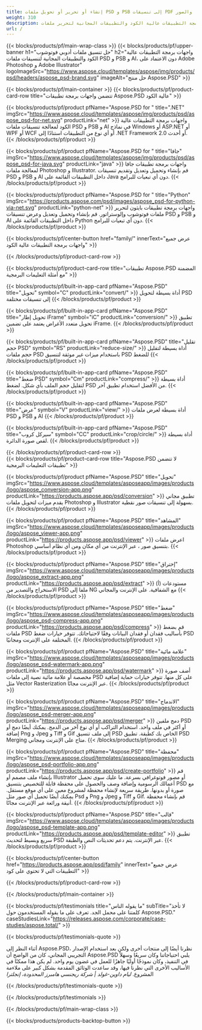 ```yaml
---
title: إنشاء أو تحرير أو تحويل ملفات PSD و PSB إلى تنسيقات PDF والصور
weight: 310
description: واجهات برمجة التطبيقات عالية الكود والتطبيقات المجانية لتحرير ملفات Photoshop. القدرة على تحديث خصائص الطبقة وإضافة علامات مائية وتدوير مقياس Flip Crop Dethering Ratering Raster Conversion.
url: /
---
```


{{< blocks/products/pf/main-wrap-class >}}
{{< blocks/products/pf/upper-banner h1="حل تنسيق ملفات أدوبي فوتوشوب" h2="واجهات برمجة التطبيقات عالية الكود والتطبيقات المجانية لتنسيقات ملفات PSD و PSB و AI، دون الاعتماد على Adobe Photoshop و Adobe Illustrator" logoImageSrc="https://www.aspose.cloud/templates/aspose/img/products/psd/headers/aspose_psd-brand.svg" imageAlt="حل منتج Aspose.PSD" >}}

{{< blocks/products/pf/main-container >}}
{{< blocks/products/pf/product-card-row title="تتضمن واجهات برمجة تطبيقات Aspose.PSD عالية الكود" >}}

{{< blocks/products/pf/product pfName="Aspose.PSD for " title=".NET" imgSrc="https://www.aspose.cloud/templates/aspose/img/products/psd/aspose_psd-for-net.svg" productLink="net" >}}
واجهات برمجة التطبيقات عالية الكود لمعالجة تنسيقات ملفات PSD و PSB و AI في نماذج Windows أو ASP.NET أو WPF أو WCF أو أي نوع من التطبيقات استنادًا إلى .NET Framework 2.0 أو أحدث.
{{< /blocks/products/pf/product >}}

{{< blocks/products/pf/product pfName="Aspose.PSD for " title="جافا" imgSrc="https://www.aspose.cloud/templates/aspose/img/products/psd/aspose_psd-for-java.svg" productLink="java" >}}
واجهات برمجة تطبيقات جافا لمعالجة ملفات Photoshop و Illustrator. قم بإنشاء وتحميل وتعديل وتقديم تنسيقات PSD و PSB و AI داخل التطبيقات القائمة على Java دون أي تبعيات للبرامج.
{{< /blocks/products/pf/product >}}

{{< blocks/products/pf/product pfName="Aspose.PSD for " title="Python" imgSrc="https://products.aspose.com/psd/images/aspose_psd-for-python-via-net.svg" productLink="python-net" >}}
واجهات برمجة تطبيقات بايثون لتحرير ملفات فوتوشوب وإلوستراتور. قم بإنشاء وتحميل وتعديل وعرض تنسيقات PSD و PSB و AI داخل التطبيقات القائمة على Python دون أي تبعيات للبرامج.
{{< /blocks/products/pf/product >}}

{{< blocks/products/pf/center-button href="family/" innerText="عرض جميع واجهات برمجة التطبيقات عالية الكود" >}}

{{< /blocks/products/pf/product-card-row >}}

{{< blocks/products/pf/product-card-row title="تطبيقات Aspose.PSD المضمنة مع أمثلة التعليمات البرمجية" >}}

{{< blocks/products/pf/built-in-app-card pfName="Aspose.PSD" title="تحويل" symbol="C" productLink="convert/" >}}
أداة بسيطة لتحويل PSD إلى تنسيقات مختلفة
{{< /blocks/products/pf/product >}}

{{< blocks/products/pf/built-in-app-card pfName="Aspose.PSD" title="تحويل إطار iFrame" symbol="iC" productLink="conversion/" >}}
تطبيق تحويل متعدد الأغراض يعتمد على تضمين iFrame.
{{< /blocks/products/pf/product >}}

{{< blocks/products/pf/built-in-app-card pfName="Aspose.PSD" title="تقليل حجم PSD" symbol="RS" productLink="reduce-size/" >}}
أداة بسيطة لتقليل حجم ملفات PSD باستخدام ميزات غير موثقة لتنسيق PSD للضغط
{{< /blocks/products/pf/product >}}

{{< blocks/products/pf/built-in-app-card pfName="Aspose.PSD" title="ضغط PSD" symbol="Cm" productLink="compress/" >}}
أداة بسيطة لتقليل حجم الملف بأي شكل. لضغط PSD من الأفضل استخدام تطبيق آخر.
{{< /blocks/products/pf/product >}}

{{< blocks/products/pf/built-in-app-card pfName="Aspose.PSD" title="عرض" symbol="V" productLink="view/" >}}
أداة بسيطة لعرض ملفات PSD و PSB و AI
{{< /blocks/products/pf/product >}}

{{< blocks/products/pf/built-in-app-card pfName="Aspose.PSD" title="سيركل كروب" symbol="CC" productLink="crop/circle/" >}}
أداة بسيطة لقص صورة الدائرة.
{{< /blocks/products/pf/product >}}
									
{{< /blocks/products/pf/product-card-row >}}										   
{{< blocks/products/pf/product-card-row title="Aspose.PSD لا تتضمن تطبيقات التعليمات البرمجية" >}}

{{< blocks/products/pf/product pfName="Aspose.PSD" title="تحويل" imgSrc="https://www.aspose.cloud/templates/asposeapp/images/products/logo/aspose_conversion-app.png" productLink="https://products.aspose.app/psd/conversion" >}}
تطبيق مجاني يقدم ميزات لتحويل ملفات Photoshop و Illustrator بسهولة إلى تنسيقات صور نقطية.
{{< /blocks/products/pf/product >}}

{{< blocks/products/pf/product pfName="Aspose.PSD" title="المشاهد" imgSrc="https://www.aspose.cloud/templates/asposeapp/images/products/logo/aspose_viewer-app.png" productLink="https://products.aspose.app/psd/viewer" >}}
اعرض ملفات Photoshop بتنسيق صور ، عبر الإنترنت من أي مكان ومن أي نظام أساسي.
{{< /blocks/products/pf/product >}}

{{< blocks/products/pf/product pfName="Aspose.PSD" title="إختراق" imgSrc="https://www.aspose.cloud/templates/asposeapp/images/products/logo/aspose_extract-app.png" productLink="https://products.aspose.app/psd/extract" >}}
(أ) مستودعات الاستخراج والتصدير من PSD ملفا إلى NG مع الشفافية.   على الإنترنت والمجاني
{{< /blocks/products/pf/product >}}

{{< blocks/products/pf/product pfName="Aspose.PSD" title="ضغط" imgSrc="https://www.aspose.cloud/templates/asposeapp/images/products/logo/aspose_psd-compress-app.png" productLink="https://products.aspose.app/psd/compress" >}}
قم بضغط ملفات PSD بأساليب فقدان أو فقدان البيانات وفقًا لاحتياجاتك. تتوفر خيارات ضغط PSD المختلفة على الإنترنت ومجانيًا.
{{< /blocks/products/pf/product >}}

{{< blocks/products/pf/product pfName="Aspose.PSD" title="علامة مائية" imgSrc="https://www.aspose.cloud/templates/asposeapp/images/products/logo/aspose_psd-watermark-app.png" productLink="https://products.aspose.app/psd/watermark" >}}
أضف صورة مخصصة أو علامة مائية نصية إلى ملفات PSD على كل منها. تتوفر خيارات حماية إضافية مثل Vector Rasterization عبر الإنترنت مجانًا.
{{< /blocks/products/pf/product >}}

{{< blocks/products/pf/product pfName="Aspose.PSD" title="الاندماج" imgSrc="https://www.aspose.cloud/templates/asposeapp/images/products/logo/aspose_psd-merger-app.png" productLink="https://products.aspose.app/psd/merger" >}}
دمج ملفين PSD أو أكثر في ملف واحد. استخدام التراكب أو أي نوع آخر من الدمج. يمكنك أيضًا دمج أو إضافة Png و Jpeg و Tiff و Gif إلى ملف تنسيق PSD الخاص بك كطبقة. تطبيق PSD Merging متاح على الإنترنت ومجاني.
{{< /blocks/products/pf/product >}}

{{< blocks/products/pf/product pfName="Aspose.PSD" title="محفظة" imgSrc="https://www.aspose.cloud/templates/asposeapp/images/products/logo/aspose_psd-portfolio-app.png" productLink="https://products.aspose.app/psd/create-portfolio" >}}
قم بإنشاء ملف مصمم أو Illustrator أو مصور فوتوغرافي بسرعة. ما عليك سوى تحميل أعمالك الرسومية وإضافة وصف والحصول على محفظة قابلة للتخصيص بتنسيق PSD مع صورة أو بدونها. طريقة سريعة لإنشاء محفظة لمشروع معين على أي موقع مستقل. يمكنك أيضًا تحميل أي صور مثل Psd و Png و Jpeg و Tiff و Gif. قم بإنشاء محفظة أنيقة ورائعة عبر الإنترنت مجانًا.
{{< /blocks/products/pf/product >}}

{{< blocks/products/pf/product pfName="Aspose.PSD" title="قالب" imgSrc="https://www.aspose.cloud/templates/asposeapp/images/products/logo/aspose_psd-template-app.png" productLink="https://products.aspose.app/psd/template-editor" >}}
تطبيق سريع وبسيط لتحديث PSD عبر الإنترنت. يتم دعم تحديثات النص والطبقة.
{{< /blocks/products/pf/product >}}

{{< blocks/products/pf/center-button href="https://products.aspose.app/psd/family" innerText="عرض جميع التطبيقات التي لا تحتوي على كود" >}}

{{< /blocks/products/pf/product-card-row >}}

{{< /blocks/products/pf/main-container >}}

{{< blocks/products/pf/testimonials title="ما يقوله الناس" subTitle="لا تأخذ كلمتنا على محمل الجد. تعرف على ما يقوله المستخدمون حول Aspose.PSD." caseStudiesLink="https://releases.aspose.com/corporate/case-studies/aspose.total/" >}}

{{< blocks/products/pf/testimonials-quote >}}
<p class="first">
 أثناء النظر إلى Aspose.PSD، نظرنا أيضًا إلى منتجات أخرى ولكن بعد استخدام الإصدار التجريبي المجاني، كان من الواضح أن Aspose.PSD يلبي احتياجاتنا وكان سريعًا وسهلاً في التنفيذ، وكان نموذجًا أوليًا جاهزًا للعمل في غضون يوم واحد. لم يكن هذا ممكنًا في الأساليب الأخرى التي نظرنا فيها، وقد ساعدت الوثائق المقدمة بشكل كبير على ملاءمة المشروع.
 <em>
  ليام داوين-غولد | شركة ريجنسي هامبرز المحدودة، إنجلترا
 </em>
</p>

{{< /blocks/products/pf/testimonials-quote >}}

{{< /blocks/products/pf/testimonials >}}

{{< /blocks/products/pf/main-wrap-class >}}

{{< blocks/products/products-backtop-button >}}

